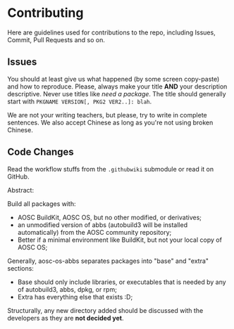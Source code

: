 Contributing
============

Here are guidelines used for contributions to the repo, including Issues, Commit, Pull Requests and so on.

Issues
------

You should at least give us what happened (by some screen copy-paste) and how to reproduce. Please, always
make your title **AND** your description descriptive. Never use titles like *need a package*. The title
should generally start with `PKGNAME VERSION[, PKG2 VER2..]: blah`.

We are not your writing teachers, but please, try to write in complete sentences. We also accept Chinese as
long as you're not using broken Chinese.

Code Changes
------------

Read the workflow stuffs from the `.githubwiki` submodule or read it on GitHub.

Abstract:

Build all packages with:

* AOSC BuildKit, AOSC OS, but no other modified, or derivatives;
* an unmodified version of abbs (autobuild3 will be installed automatically) from the AOSC community repository;
* Better if a minimal environment like BuildKit, but not your local copy of AOSC OS;

Generally, aosc-os-abbs separates packages into "base" and "extra" sections:

* Base should only include libraries, or executables that is needed by any of autobuild3, abbs, dpkg, or rpm;
* Extra has everything else that exists :D;

Structurally, any new directory added should be discussed with the developers as they are **not decided yet**.
